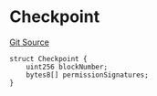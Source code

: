 # Checkpoint
[Git Source](https://github.com/llama-community/vertex-v1/blob/033c40b70aa1582a65b241654f3eda785898e17e/src/utils/Structs.sol)


```solidity
struct Checkpoint {
    uint256 blockNumber;
    bytes8[] permissionSignatures;
}
```

